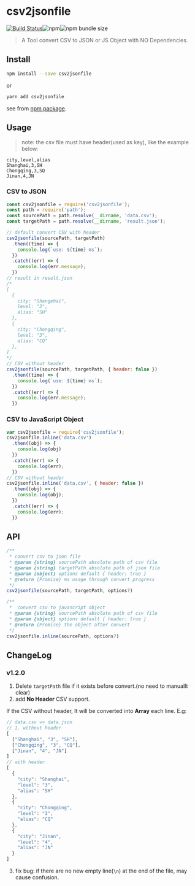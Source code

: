 # csv2jsonfile

[![Build Status](https://travis-ci.com/xiaomoer/csv2json.svg?branch=master)](https://travis-ci.com/xiaomoer/csv2json)![npm](https://img.shields.io/npm/dm/csv2jsonfile)![npm bundle size](https://img.shields.io/bundlephobia/min/csv2jsonfile)

> A Tool convert CSV to JSON or JS Object with NO Dependencies.

## Install

```bash
npm install --save csv2jsonfile
```
or
```bash
yarn add csv2jsonfile
```
see from [npm package](https://npmjs.org/package/csv2jsonfile).

## Usage

> note: the csv file must have header(used as key), like the example below:
```
city,level,alias
Shanghai,3,SH
Chongqing,3,SQ
Jinan,4,JN 
```

### CSV to JSON
```javascript
const csv2jsonfile = require('csv2jsonfile');
const path = require('path');
const sourcePath = path.resolve(__dirname, 'data.csv'); 
const targetPath = path.resolve(__dirname, 'result.json');

// default convert CSV with header
csv2jsonfile(sourcePath, targetPath)
  .then((time) => {
    console.log(`use: ${time} ms`);
  })
  .catch((err) => {
    console.log(err.message);
  })
// result in result.json
/*
[
  {
    city: "Shangehai",
    level: "3",
    alias: "SH"
  },
  {
    city: "Chongqing",
    level: "3",
    alias: "CQ"
  },
]
*/
// CSV without header
csv2jsonfile(sourcePath, targetPath, { header: false })
  .then((time) => {
    console.log(`use: ${time} ms`);
  })
  .catch((err) => {
    console.log(err.message);
  })
```

### CSV to JavaScript Object

```javascript
var csv2jsonfile = require('csv2jsonfile');
csv2jsonfile.inline('data.csv')
  .then((obj) => {
    console.log(obj)
  })
  .catch((err) => {
    console.log(err);
  })
// CSV without header
csv2jsonfile.inline('data.csv', { header: false })
  .then((obj) => {
    console.log(obj);
  })
  .catch((err) => {
    console.log(err);
  })
```
## API

```javascript
/**
 * convert csv to json file
 * @param {string} sourcePath absolute path of csv file 
 * @param {string} targetPath absolute path of json file
 * @param {object} options default { header: true }
 * @return {Promise} ms usage through convert progress
 */
csv2jsonfile(sourcePath, targetPath, options?)

/**
 *  convert csv to javascript object
 * @param {string} sourcePath absolute path of csv file
 * @param {object} options default { header: true }
 * @return {Promise} the object after convert
 */
csv2jsonfile.inline(sourcePath, options?)
```
## ChangeLog

### v1.2.0
1. Delete `targetPath` file if it exists before convert.(no need to manuallt clear)
2. add **No Header** CSV support.

If the CSV without header, It will be converted into **Array** each line.
E.g:

```javascript
// data.csv => data.json
// 1. without header
[
  ["Shanghai", "3", "SH"],
  ["Chongqing", "3", "CQ"],
  ["Jinan", "4", "JN"]
]
// with header
[
  {
    "city": "Shanghai",
    "level": "3",
    "alias": "SH"
  },
  {
    "city": "Chongqing",
    "level": "3",
    "alias": "CQ"
  },
  {
    "city": "Jinan",
    "level": "4",
    "alias": "JN"
  }
]
```
3. fix bug: if there are no new empty line(`\n`) at the end of the file, may cause confusion.
